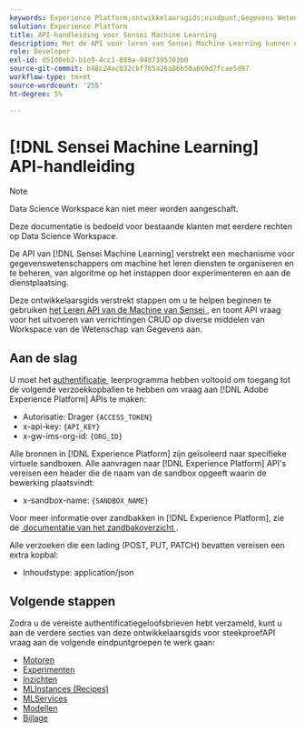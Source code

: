 ```yaml
---
keywords: Experience Platform;ontwikkelaarsgids;eindpunt;Gegevens Wetenschap Workspace;populaire onderwerpen;de werkruimte van de wetenschap van gegevens;gegevenswetenschap
solution: Experience Platform
title: API-handleiding voor Sensei Machine Learning
description: Met de API voor leren van Sensei Machine Learning kunnen ontwikkelaars CRUD-bewerkingen uitvoeren op verschillende Data Science Workspace-bronnen. Volg deze gids voor het uitvoeren van de belangrijkste bewerkingen met de API.
role: Developer
exl-id: d51d0eb2-b1e9-4cc1-889a-9487395703b0
source-git-commit: b48c24ac032cbf785a26a86b50a669d7fcae5d97
workflow-type: tm+mt
source-wordcount: '255'
ht-degree: 5%

---
```


# [!DNL Sensei Machine Learning] API-handleiding

>[!NOTE]
>
>Data Science Workspace kan niet meer worden aangeschaft.
>
>Deze documentatie is bedoeld voor bestaande klanten met eerdere rechten op Data Science Workspace.

De API van [!DNL Sensei Machine Learning] verstrekt een mechanisme voor gegevenswetenschappers om machine het leren diensten te organiseren en te beheren, van algoritme op het instappen door experimenteren en aan de dienstplaatsing.

Deze ontwikkelaarsgids verstrekt stappen om u te helpen beginnen te gebruiken [&#x200B; het Leren API van de Machine van Sensei &#x200B;](https://developer.adobe.com/experience-platform-apis/references/sensei-machine-learning/), en toont API vraag voor het uitvoeren van verrichtingen CRUD op diverse middelen van Workspace van de Wetenschap van Gegevens aan.

## Aan de slag

U moet het [&#x200B; authentificatie &#x200B;](https://www.adobe.com/go/platform-api-authentication-en) leerprogramma hebben voltooid om toegang tot de volgende verzoekkopballen te hebben om vraag aan [!DNL Adobe Experience Platform] APIs te maken:

* Autorisatie: Drager `{ACCESS_TOKEN}`
* x-api-key: `{API_KEY}`
* x-gw-ims-org-id: `{ORG_ID}`

Alle bronnen in [!DNL Experience Platform] zijn geïsoleerd naar specifieke virtuele sandboxen. Alle aanvragen naar [!DNL Experience Platform] API&#39;s vereisen een header die de naam van de sandbox opgeeft waarin de bewerking plaatsvindt:

* x-sandbox-name: `{SANDBOX_NAME}`

Voor meer informatie over zandbakken in [!DNL Experience Platform], zie de [&#x200B; documentatie van het zandbakoverzicht &#x200B;](../../sandboxes/home.md).

Alle verzoeken die een lading (POST, PUT, PATCH) bevatten vereisen een extra kopbal:

* Inhoudstype: application/json

## Volgende stappen

Zodra u de vereiste authentificatiegeloofsbrieven hebt verzameld, kunt u aan de verdere secties van deze ontwikkelaarsgids voor steekproefAPI vraag aan de volgende eindpuntgroepen te werk gaan:

* [Motoren](./engines.md)
* [Experimenten](./experiments.md)
* [Inzichten](./insights.md)
* [MLInstances (Recipes)](./mlinstances.md)
* [MLServices](./mlservices.md)
* [Modellen](./models.md)
* [Bijlage](./appendix.md)
